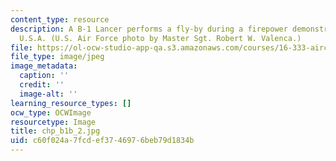 ```yaml
---
content_type: resource
description: A B-1 Lancer performs a fly-by during a firepower demonstration in Nevada,
  U.S.A. (U.S. Air Force photo by Master Sgt. Robert W. Valenca.)
file: https://ol-ocw-studio-app-qa.s3.amazonaws.com/courses/16-333-aircraft-stability-and-control-fall-2004/c60f024a7fcdef3746976beb79d1834b_chp_b1b_2.jpg
file_type: image/jpeg
image_metadata:
  caption: ''
  credit: ''
  image-alt: ''
learning_resource_types: []
ocw_type: OCWImage
resourcetype: Image
title: chp_b1b_2.jpg
uid: c60f024a-7fcd-ef37-4697-6beb79d1834b
---
```

